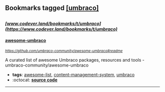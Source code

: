 ## Bookmarks tagged [[umbraco]](https://www.codever.land/search?q=[umbraco])

_<sup><sup>[www.codever.land/bookmarks/t/umbraco](https://www.codever.land/bookmarks/t/umbraco)</sup></sup>_
---
#### [awesome-umbraco](https://github.com/umbraco-community/awesome-umbraco#readme)
_<sup>https://github.com/umbraco-community/awesome-umbraco#readme</sup>_

A curated list of awesome Umbraco packages, resources and tools - umbraco-community/awesome-umbraco
* **tags**: [awesome-list](../tagged/awesome-list.md), [content-management-system](../tagged/content-management-system.md), [umbraco](../tagged/umbraco.md)
* :octocat: **[source code](https://github.com/umbraco-community/awesome-umbraco#readme)**
---
